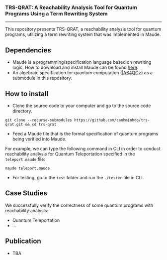 ### TRS-QRAT: A Reachability Analysis Tool for Quantum Programs Using a Term Rewriting System
---
This repository presents TRS-QRAT, a reachability analysis tool for quantum programs, utilizing a term rewriting system that was implemented in Maude.

## Dependencies
- Maude is a programming/specification language based on rewriting logic. How to download and install Maude can be found [here](http://maude.cs.illinois.edu/w/index.php/The_Maude_System).
- An algebraic specification for quantum computation ([|AS4QC>](https://github.com/canhminhdo/ket-as4qc)) as a submodule in this repository.

## How to install
- Clone the source code to your computer and go to the source code directory.
```console
git clone --recurse-submodules https://github.com/canhminhdo/trs-qrat.git && cd trs-qrat
```

- Feed a Maude file that is the formal specification of quantum programs being verified into Maude.

For example, we can type the following command in CLI in order to conduct reachability analysis for Quantum Teleportation specified in the `teleport.maude` file:

```console
maude teleport.maude
```

- For testing, go to the `test` folder and run the `./tester` file in CLI.

## Case Studies
We successfully verify the correctness of some quantum programs with reachability analysis:
- Quantum Teleportation
- ...

## Publication
- TBA
